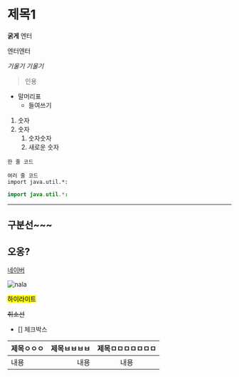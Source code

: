 <!-- 주석 -->
# 제목1
**굵게**
엔터

엔터엔터


*기울기*
_기울기_

> 인용

* 말머리표
    * 들여쓰기


1. 숫자
2. 숫자
    1. 숫자숫자
    4. 새로운 숫자

`한 줄 코드`

```
여러 줄 코드
import java.util.*:
```

```java
import java.util.*:
```

---
구분선~~~
---
오옹?
----

[네이버](https://www.naver.com)

![nala](https://encrypted-tbn0.gstatic.com/images?q=tbn:ANd9GcRrOUVTJcFKtaIqyjRnyXGIGvdOdc_dTEK3Ow&s)


<mark>하이라이트<mark>

~~취소선~~

- [] 체크박스

|제목ㅇㅇㅇ|제목ㅂㅂㅂㅂ|제목ㅁㅁㅁㅁㅁㅁㅁ|
|:-|-:|:-:|
|내용|내용|내용|

